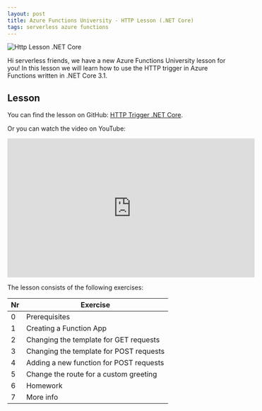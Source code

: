 ```yaml
---
layout: post
title: Azure Functions University - HTTP Lesson (.NET Core)
tags: serverless azure functions
---
```


<img class="u-max-full-width" itemprop="image" src="{{ site.url }}/assets/2020/10/28/AzureFunctionsUniversity_HTTP_Lesson_dotnetcore.png" alt="Http Lesson .NET Core">

Hi serverless friends, we have a new Azure Functions University lesson for you! In this lesson we will learn how to use the HTTP trigger in Azure Functions written in .NET Core 3.1.

<!--more-->

## Lesson

You can find the lesson on GitHub: [HTTP Trigger .NET Core](https://github.com/marcduiker/azure-functions-university/blob/main/lessons/dotnetcore31/http/README.md).

Or you can watch the video on YouTube:

<iframe width="560" height="315" src="https://www.youtube.com/embed/5k35dlBAXxA" title="YouTube video player" frameborder="0" allow="accelerometer; autoplay; clipboard-write; encrypted-media; gyroscope; picture-in-picture" allowfullscreen></iframe>


The lesson consists of the following exercises:

|Nr|Exercise
|-|-
|0|Prerequisites
|1|Creating a Function App
|2|Changing the template for GET requests
|3|Changing the template for POST requests
|4|Adding a new function for POST requests
|5|Change the route for a custom greeting
|6|Homework
|7|More info